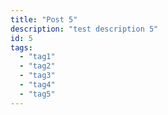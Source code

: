 ```yaml
---
title: "Post 5"
description: "test description 5"
id: 5
tags:
  - "tag1"
  - "tag2"
  - "tag3"
  - "tag4"
  - "tag5"
---
```

